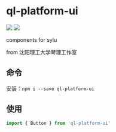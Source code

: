 # ql-platform-ui
![](https://img.shields.io/bundlephobia/min/ql-platform-ui.svg?style=flat)
![](https://img.shields.io/npm/dw/ql-platform-ui.svg?style=flat)

components for sylu

from 沈阳理工大学琴理工作室


## 命令

安装：`npm i --save ql-platform-ui`

## 使用

``` javascript
import { Button } from 'ql-platform-ui'
